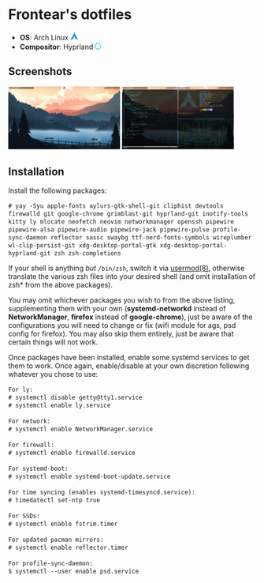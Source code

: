 # Frontear's dotfiles
- **OS**: Arch Linux <img style="height: 16px;" src=".github/archlinux.png" alt="Arch Linux Logo" />
- **Compositor**: Hyprland <img style="height: 16px;" src=".github/hyprland.png" alt="Hyprland Logo" />

## Screenshots

<div>
    <img style="width: 45%;" src=".github/screenshot0.png" alt="Empty workspace" />
    <img style="width: 45%;" src=".github/screenshot1.png" alt="Workspace with nvim on the left, neofetch and cmatrix on the right" />
</div>

## Installation
Install the following packages:

```
# yay -Syu apple-fonts aylurs-gtk-shell-git cliphist devtools firewalld git google-chrome grimblast-git hyprland-git inotify-tools kitty ly mlocate neofetch neovim networkmanager openssh pipewire pipewire-alsa pipewire-audio pipewire-jack pipewire-pulse profile-sync-daemon reflector sassc swaybg ttf-nerd-fonts-symbols wireplumber wl-clip-persist-git xdg-desktop-portal-gtk xdg-desktop-portal-hyprland-git zsh zsh-completions
```

If your shell is anything _but_ `/bin/zsh`, switch it via [usermod(8)](https://man.archlinux.org/man/usermod.8.en), otherwise translate the various zsh files into your desired shell (and omit installation of zsh* from the above packages).

You may omit whichever packages you wish to from the above listing, supplementing them with your own (**systemd-networkd** instead of **NetworkManager**, **firefox** instead of **google-chrome**), just be aware of the configurations you will need to change or fix (wifi module for ags, psd config for firefox). You may also skip them entirely, just be aware that certain things will not work.

Once packages have been installed, enable some systemd services to get them to work. Once again, enable/disable at your own discretion following whatever you chose to use:
```
For ly:
# systemctl disable getty@tty1.service
# systemctl enable ly.service

For network:
# systemctl enable NetworkManager.service

For firewall:
# systemctl enable firewalld.service

For systemd-boot:
# systemctl enable systemd-boot-update.service

For time syncing (enables systemd-timesyncd.service):
# timedatectl set-ntp true

For SSDs:
# systemctl enable fstrim.timer

For updated pacman mirrors:
# systemctl enable reflector.timer

For profile-sync-daemon:
$ systemctl --user enable psd.service
```
